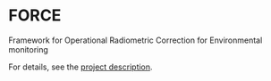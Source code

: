 # FORCE
Framework for Operational Radiometric Correction for Environmental monitoring

For details, see the [project description](https://davidfrantz.github.io/code/force/).